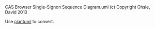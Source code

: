 CAS Browser Single-Signon Sequence Diagram.uml
(c) Copyright Ohsie, David 2013

Use [plantuml](http://plantuml.sourceforge.net/) to convert.
